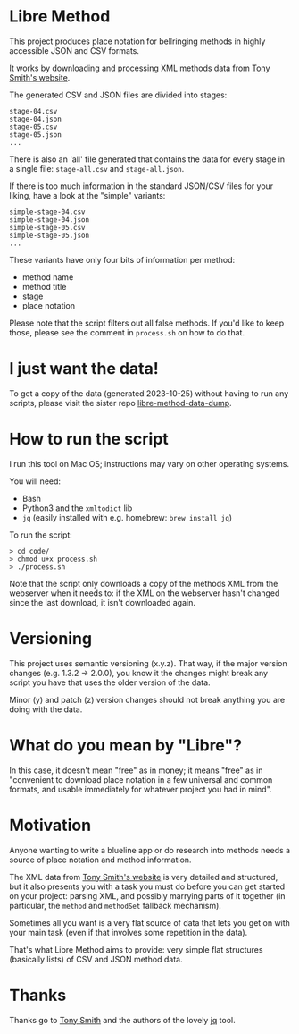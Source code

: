 # Libre Method

This project produces place notation for bellringing methods in highly accessible JSON and CSV formats.

It works by downloading and processing XML methods data from [Tony Smith's website](http://www.methods.org.uk).

The generated CSV and JSON files are divided into stages:

```
stage-04.csv
stage-04.json
stage-05.csv
stage-05.json
...
```

There is also an 'all' file generated that contains the data for every stage in a single file: `stage-all.csv` and `stage-all.json`.

If there is too much information in the standard JSON/CSV files for your liking, have a look at the "simple" variants:

```
simple-stage-04.csv
simple-stage-04.json
simple-stage-05.csv
simple-stage-05.json
...
```

These variants have only four bits of information per method:

* method name
* method title
* stage
* place notation

Please note that the script filters out all false methods. If you'd like to keep those, please see the comment in `process.sh` on how to do that.

# I just want the data!

To get a copy of the data (generated 2023-10-25) without having to run any scripts, please visit the sister repo [libre-method-data-dump](https://github.com/alexhunsley/libre-method-data-dump).

# How to run the script

I run this tool on Mac OS; instructions may vary on other operating systems.

You will need:

* Bash
* Python3 and the `xmltodict` lib
* `jq` (easily installed with e.g. homebrew: `brew install jq`)

To run the script: 

```
> cd code/
> chmod u+x process.sh
> ./process.sh
```

Note that the script only downloads a copy of the methods XML from the webserver when it needs to: if the XML on the webserver hasn't changed since the last download, it isn't downloaded again.

# Versioning

This project uses semantic versioning (x.y.z). That way, if the major version changes (e.g. 1.3.2 -> 2.0.0), you know it the changes might break any script you have that uses the older version of the data.

Minor (y) and patch (z) version changes should not break anything you are doing with the data.

# What do you mean by "Libre"?

In this case, it doesn't mean "free" as in money; it means "free" as in "convenient to download place notation in a few universal and common formats, and usable immediately for whatever project you had in mind".

# Motivation

Anyone wanting to write a blueline app or do research into methods needs a source of place notation and method information.

The XML data from [Tony Smith's website](http://www.methods.org.uk) is very detailed and structured, but it also presents you with a task you must do before you can get started on your project: parsing XML, and possibly marrying parts of it together (in particular, the `method` and `methodSet` fallback mechanism).

Sometimes all you want is a very flat source of data that lets you get on with your main task (even if that involves some repetition in the data).

That's what Libre Method aims to provide: very simple flat structures (basically lists) of CSV and JSON method data.

# Thanks

Thanks go to [Tony Smith](http://www.methods.org.uk/) and the authors of the lovely [jq](https://github.com/jqlang/jq) tool.
